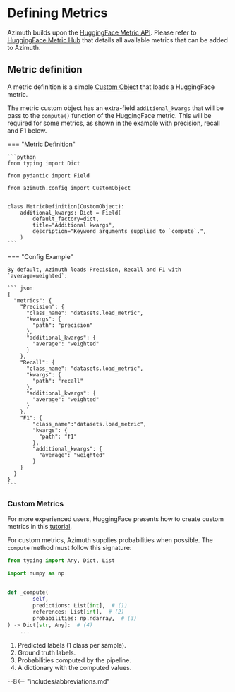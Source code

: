 # Defining Metrics

Azimuth builds upon
the [HuggingFace Metric API](https://huggingface.co/docs/datasets/loading_metrics.html). Please
refer to [HuggingFace Metric Hub](https://github.com/huggingface/datasets/tree/master/metrics)
that details all available metrics that can be added to Azimuth.

## Metric definition

A metric definition is a simple [Custom Object](../index.md) that loads a HuggingFace metric.

The metric custom object has an extra-field `additional_kwargs` that will be pass to the `compute()`
function of the HuggingFace metric. This will be required for some metrics, as shown in the example
with precision, recall and F1 below.

=== "Metric Definition"

    ```python
    from typing import Dict

    from pydantic import Field

    from azimuth.config import CustomObject


    class MetricDefinition(CustomObject):
        additional_kwargs: Dict = Field(
            default_factory=dict,
            title="Additional kwargs",
            description="Keyword arguments supplied to `compute`.",
        )
    ```

=== "Config Example"

    By default, Azimuth loads Precision, Recall and F1 with `average=weighted`:

    ``` json
    {
      "metrics": {
        "Precision": {
          "class_name": "datasets.load_metric",
          "kwargs": {
            "path": "precision"
          },
          "additional_kwargs": {
            "average": "weighted"
          }
        },
        "Recall": {
          "class_name": "datasets.load_metric",
          "kwargs": {
            "path": "recall"
          },
          "additional_kwargs": {
            "average": "weighted"
          }
        },
        "F1": {
            "class_name":"datasets.load_metric",
            "kwargs": {
              "path": "f1"
            },
            "additional_kwargs": {
              "average": "weighted"
            }
        }
      }
    }
    ```

### Custom Metrics

For more experienced users, HuggingFace presents how to create custom metrics in
this [tutorial](https://huggingface.co/docs/datasets/v2.0.0/en/how_to_metrics).

For custom metrics, Azimuth supplies probabilities when possible. The `compute` method must follow
this signature:

```python
from typing import Any, Dict, List

import numpy as np


def _compute(
        self,
        predictions: List[int],  # (1)
        references: List[int],  # (2)
        probabilities: np.ndarray,  # (3)
) -> Dict[str, Any]:  # (4)
    ...
```

1. Predicted labels (1 class per sample).
2. Ground truth labels.
3. Probabilities computed by the pipeline.
4. A dictionary with the computed values.

--8<-- "includes/abbreviations.md"
